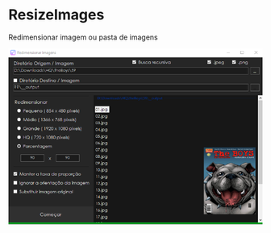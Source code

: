 # ResizeImages
Redimensionar imagem ou pasta de imagens

![Capa](/ScreenCapture.png?raw=true "Capa")
